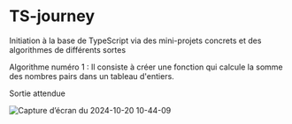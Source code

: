 # TS-journey
Initiation à la base de TypeScript via des mini-projets concrets et des algorithmes de différents sortes

Algorithme numéro 1 : 
Il consiste à créer une fonction qui calcule la somme des nombres pairs dans un tableau d'entiers.

Sortie attendue


![Capture d’écran du 2024-10-20 10-44-09](https://github.com/user-attachments/assets/37ca9aba-ac21-4fd0-aed5-12da6cb57860)
